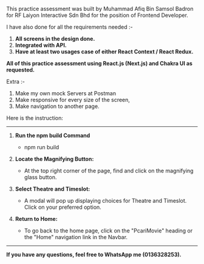 This practice assessment was built by Muhammad Afiq Bin Samsol Badron for RF Laiyon Interactive Sdn Bhd for the position of Frontend Developer.

I have also done for all the requirements needed :-

1. **All screens in the design done.**
2. **Integrated with API.**
3. **Have at least two usages case of either React Context / React Redux.**

**All of this practice assessment using React.js (Next.js) and Chakra UI as requested.**

Extra :-

1. Make my own mock Servers at Postman
1. Make responsive for every size of the screen,
1. Make navigation to another page.

Here is the instruction:

---

1. **Run the npm build Command**

   - npm run build

1. **Locate the Magnifying Button:**

   - At the top right corner of the page, find and click on the magnifying glass button.

1. **Select Theatre and Timeslot:**

   - A modal will pop up displaying choices for Theatre and Timeslot. Click on your preferred option.

1. **Return to Home:**
   - To go back to the home page, click on the "PcariMovie" heading or the "Home" navigation link in the Navbar.

---

**If you have any questions, feel free to WhatsApp me (0136328253).**
